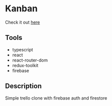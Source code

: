 # Kanban
Check it out [here](https://advr-kanban.netlify.app/)
## Tools
- typescript
- react
- react-router-dom
- redux-toolkit
- firebase
## Description
Simple trello clone with firebase auth and firestore
